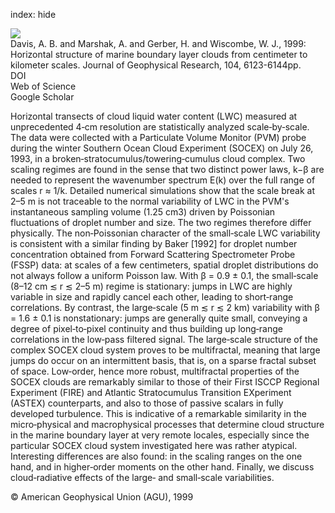 index: hide

<div class="Citation">
    <div class="Citation-thumb CitationThumb-linked"  data-href="https://doi.org/10.1029/1998jd200078">
      <img src="https://static.claimspace.cloud/climate-study-static/refs/thumbs/7/Davis_et_al_1999-thumb.png" />
    </div>

  <div class="Citation-body">
    <div class="Citation-text">Davis, A. B. and Marshak, A. and Gerber, H. and Wiscombe, W. J., 1999: Horizontal structure of marine boundary layer clouds from centimeter to kilometer scales. <span class="Article-journal">Journal of Geophysical Research, </span><span class="Article-volume">104, </span>6123-6144pp.</div>
    <div class="Citation-links">
      <div class="CitationLink" data-href="https://doi.org/10.1029/1998jd200078">
        <div class="CitationLink-icon CitationLink-Doi"></div>
        <div class="CitationLink-text">DOI</div>
      </div>
      <div class="CitationLink" data-href="http://cel.webofknowledge.com/InboundService.do?customersID=atyponcel&smartRedirect=yes&mode=FullRecord&IsProductCode=Yes&product=CEL&Init=Yes&Func=Frame&action=retrieve&SrcApp=literatum&SrcAuth=atyponcel&SID=7CNc3cIRaBKjGbSujFM&UT=WOS:000079363700010">
        <div class="CitationLink-icon CitationLink-Isi"></div>
        <div class="CitationLink-text">Web of Science</div>
      </div>
      <div class="CitationLink" data-href="https://scholar.google.com/scholar?q=10.1029/1998jd200078">
        <div class="CitationLink-icon CitationLink-Scholar"></div>
        <div class="CitationLink-text">Google Scholar</div>
      </div>
    </div>
  </div>
</div>

Horizontal transects of cloud liquid water content (LWC) measured at unprecedented 4‐cm resolution are statistically analyzed scale‐by‐scale. The data were collected with a Particulate Volume Monitor (PVM) probe during the winter Southern Ocean Cloud Experiment (SOCEX) on July 26, 1993, in a broken‐stratocumulus/towering‐cumulus cloud complex. Two scaling regimes are found in the sense that two distinct power laws, k−β are needed to represent the wavenumber spectrum E(k) over the full range of scales r ≈ 1/k. Detailed numerical simulations show that the scale break at 2–5 m is not traceable to the normal variability of LWC in the PVM's instantaneous sampling volume (1.25 cm3) driven by Poissonian fluctuations of droplet number and size. The two regimes therefore differ physically. The non‐Poissonian character of the small‐scale LWC variability is consistent with a similar finding by Baker [1992] for droplet number concentration obtained from Forward Scattering Spectrometer Probe (FSSP) data: at scales of a few centimeters, spatial droplet distributions do not always follow a uniform Poisson law. With β = 0.9 ± 0.1, the small‐scale (8–12 cm ≲ r ≲ 2–5 m) regime is stationary: jumps in LWC are highly variable in size and rapidly cancel each other, leading to short‐range correlations. By contrast, the large‐scale (5 m ≲ r ≲ 2 km) variability with β = 1.6 ± 0.1 is nonstationary: jumps are generally quite small, conveying a degree of pixel‐to‐pixel continuity and thus building up long‐range correlations in the low‐pass filtered signal. The large‐scale structure of the complex SOCEX cloud system proves to be multifractal, meaning that large jumps do occur on an intermittent basis, that is, on a sparse fractal subset of space. Low‐order, hence more robust, multifractal properties of the SOCEX clouds are remarkably similar to those of their First ISCCP Regional Experiment (FIRE) and Atlantic Stratocumulus Transition EXperiment (ASTEX) counterparts, and also to those of passive scalars in fully developed turbulence. This is indicative of a remarkable similarity in the micro‐physical and macrophysical processes that determine cloud structure in the marine boundary layer at very remote locales, especially since the particular SOCEX cloud system investigated here was rather atypical. Interesting differences are also found: in the scaling ranges on the one hand, and in higher‐order moments on the other hand. Finally, we discuss cloud‐radiative effects of the large‐ and small‐scale variabilities.

<div class="Citation-copy">
&copy; American Geophysical Union (AGU), 1999
</div>